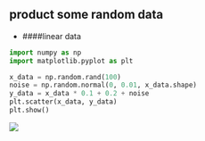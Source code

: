 ## product some random data
- ####linear data
```python
import numpy as np
import matplotlib.pyplot as plt

x_data = np.random.rand(100)
noise = np.random.normal(0, 0.01, x_data.shape)
y_data = x_data * 0.1 + 0.2 + noise
plt.scatter(x_data, y_data)
plt.show()
```
![](https://img2020.cnblogs.com/blog/2134757/202010/2134757-20201020204946648-1304592291.png)
